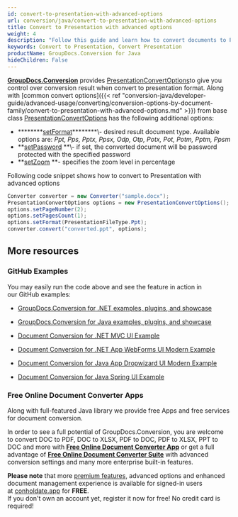 ```yaml
---
id: convert-to-presentation-with-advanced-options
url: conversion/java/convert-to-presentation-with-advanced-options
title: Convert to Presentation with advanced options
weight: 4
description: "Follow this guide and learn how to convert documents to PowerPoint presentations of PPT, PPTX formats with height, width, DPI, margins and other customizations using GroupDocs.Conversion for Java."
keywords: Convert to Presentation, Convert Presentation
productName: GroupDocs.Conversion for Java
hideChildren: False
---
```

[**GroupDocs.Conversion**](https://products.groupdocs.com/conversion/java) provides [PresentationConvertOptions](https://apireference.groupdocs.com/java/conversion/com.groupdocs.conversion.options.convert/PresentationConvertOptions)to give you control over conversion result when convert to presentation format. Along with [common convert options]({{< ref "conversion-java/developer-guide/advanced-usage/converting/conversion-options-by-document-family/convert-to-presentation-with-advanced-options.md" >}}) from base class [PresentationConvertOptions](https://apireference.groupdocs.com/java/conversion/com.groupdocs.conversion.options.convert/PresentationConvertOptions) has the following additional options:

*   ********[setFormat](https://apireference.groupdocs.com/java/conversion/com.groupdocs.conversion.options.convert/ConvertOptions#setFormat(com.groupdocs.conversion.filetypes.FileType))********\- desired result document type. Available options are: *Ppt, Pps, Pptx, Ppsx, Odp, Otp, Potx, Pot, Potm, Pptm, Ppsm*
*   **[setPassword](https://apireference.groupdocs.com/java/conversion/com.groupdocs.conversion.options.convert/PresentationConvertOptions#setPassword(java.lang.String)) **\- if set, the converted document will be password protected with the specified password
*   **[setZoom](https://apireference.groupdocs.com/java/conversion/com.groupdocs.conversion.options.convert/PresentationConvertOptions#setZoom(int)) **\- specifies the zoom level in percentage

Following code snippet shows how to convert to Presentation with advanced options

```csharp
Converter converter = new Converter("sample.docx");
PresentationConvertOptions options = new PresentationConvertOptions();
options.setPageNumber(2);
options.setPagesCount(1);
options.setFormat(PresentationFileType.Ppt);
converter.convert("converted.ppt", options);
```

## More resources

### GitHub Examples

You may easily run the code above and see the feature in action in our GitHub examples:

*   [GroupDocs.Conversion for .NET examples, plugins, and showcase](https://github.com/groupdocs-conversion/GroupDocs.Conversion-for-.NET)
    
*   [GroupDocs.Conversion for Java examples, plugins, and showcase](https://github.com/groupdocs-conversion/GroupDocs.Conversion-for-Java)
    
*   [Document Conversion for .NET MVC UI Example](https://github.com/groupdocs-conversion/GroupDocs.Conversion-for-.NET-MVC) 
    
*   [Document Conversion for .NET App WebForms UI Modern Example](https://github.com/groupdocs-conversion/GroupDocs.Conversion-for-.NET-WebForms)
    
*   [Document Conversion for Java App Dropwizard UI Modern Example](https://github.com/groupdocs-conversion/GroupDocs.Conversion-for-Java-Dropwizard)
    
*   [Document Conversion for Java Spring UI Example](https://github.com/groupdocs-conversion/GroupDocs.Conversion-for-Java-Spring)
    

### Free Online Document Converter Apps

Along with full-featured Java library we provide free Apps and free services for document conversion.

In order to see a full potential of GroupDocs.Conversion, you are welcome to convert DOC to PDF, DOC to XLSX, PDF to DOC, PDF to XLSX, PPT to DOC and more with **[Free Online Document Converter App](https://products.groupdocs.app/conversion)** or get a full advantage of **[Free Online Document Converter Suite](https://conholdate.app/features/document-converter-online)** with advanced conversion settings and many more enterprise built-in features.

**Please note** that more [premium features](https://conholdate.app/features), advanced options and enhanced document management experience is available for signed-in users at [conholdate.app](https://conholdate.app/) for **FREE**.  
If you don't own an account yet, register it now for free! No credit card is required!
